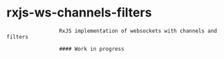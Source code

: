 # rxjs-ws-channels-filters
                     RxJS implementation of websockets with channels and filters
                     
                     #### Work in progress
